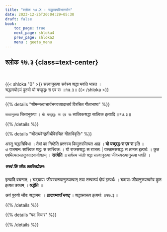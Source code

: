 ```yaml
---
title: "श्लोक १७.X - श्रद्धात्रयविभागयोग"
date: 2023-12-25T20:04:29+05:30
draft: false
book:
    toc_page: true
    next_page: shloka4
    prev_page: shloka2
    menu : geeta_menu
---
```




## श्लोक १७.३ {class=text-center}

<br/>

{{< shloka  "0"  >}}
सत्त्वानुरूपा सर्वस्य श्रद्धा भवति भारत ।  
श्रद्धामयोऽयं पुरुषो यो यच्छ्रद्धः स एव सः ॥१७.३॥
{{< /shloka >}}

---


{{% details "श्रीमन्मध्वाचार्यभगवत्पादाचर्य विरचित  गीताभाष्य" %}}

`सत्वानुरूपा` चित्तानुरूपा । `यो यच्छ्रद्धः स एव सः` 
सात्विकश्रद्धा सात्विक इत्यादि ॥१७.३॥

{{% /details %}}



{{% details "श्रीराघवेन्द्रतीर्थविरचित गीताविवृतिः" %}}

अस्तु श्रद्धात्रिविधा । तेषां का निष्ठेति प्रश्नस्य 
किमुत्तरमित्यत आह । **यो यच्छ्रद्धः स एव स** इति ॥   
`यो` यजमानः सात्त्विक श्रद्धः स सात्त्विकः । 
यो राजसश्रद्धः स राजसः | यस्तामसश्रद्धः स तामस
इत्यर्थः । कुत एवमित्यतस्तदुपपादनायोक्तम् । **सत्त्वेति** ॥ 
सर्वस्य जंतोः `श्रद्धा` सत्त्वानुरूपा जीवस्वरूपानुरूपा 
भवति ।   
##### सत्त्वं किं जीवः क्वचित्प्रोक्तः 
इत्यादि वचनात्‌ । श्रद्घायाः 
जीवस्वरूपानुरूपत्वात्‌ तया तत्त्वरूपं ज्ञेयं इत्यर्थः । 
श्रदायाः जीवानुरूपत्वमेव कुत इत्यत उक्तम्‌ । 
**श्रद्धेति** ॥  

अयं पुरुषो जीवः श्रद्धामयः । ***तादात्म्यार्ते  मयट्‌*** । 
श्रद्धास्वरूप इत्यर्थः ॥१७.३॥


{{% /details %}}



{{% details "पद विचार" %}}


{{% /details %}}
